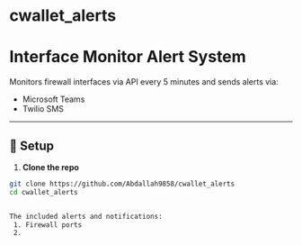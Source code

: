 # cwallet_alerts

# Interface Monitor Alert System

Monitors firewall interfaces via API every 5 minutes and sends alerts via:

- Microsoft Teams
- Twilio SMS

---

## 🔧 Setup

1. **Clone the repo**

```bash
git clone https://github.com/Abdallah9858/cwallet_alerts
cd cwallet_alerts


The included alerts and notifications:
 1. Firewall ports
 2.  









```